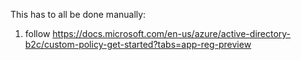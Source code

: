 This has to all be done manually:


1. follow https://docs.microsoft.com/en-us/azure/active-directory-b2c/custom-policy-get-started?tabs=app-reg-preview
